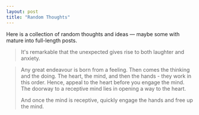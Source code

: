 ```yaml
---
layout: post
title: "Random Thoughts"
---
```


Here is a collection of random thoughts and ideas &mdash; maybe some with mature into full-length posts.

> It's remarkable that the unexpected gives rise to both laughter and anxiety.

> Any great endeavour is born from a feeling. Then comes the thinking and the doing. The heart, the mind, and then the hands - they  work in this order. Hence, appeal to the heart before you engage the mind. The doorway to a receptive mind lies in opening a way to the heart. 
> 
> And once the mind is receptive, quickly engage the hands and free up the mind.

 
